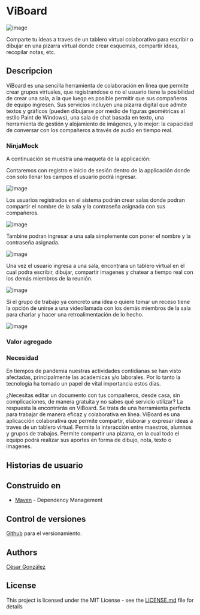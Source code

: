 # ViBoard

![image](https://github.com/csarssj/ARSW-ViBoard/blob/master/resources/Viboarrd.png)

Comparte tu ídeas a traves de un tablero virtual colaborativo para escribir o dibujar en una pizarra virtual donde crear esquemas, compartir ideas, recopilar notas, etc.

## Descripcion

ViBoard es una sencilla herramienta de colaboración en línea que permite crear grupos virtuales, que registrandose o no el usuario  tiene la posibilidad de crear  una sala,
a la que luego es posible permitir que sus compañeros de equipo ingresen. Sus servicios incluyen una pizarra digital que admite textos y gráficos (pueden dibujarse por medio de figuras geométricas al estilo Paint de Windows),
una sala de chat basada en texto, una herramienta de gestión y alojamiento de imágenes, y lo mejor: la capacidad de conversar con los compañeros a través de audio en tiempo real.




### NinjaMock

A continuación se muestra una maqueta de la applicación:

Contaremos con registro e inicio de sesión dentro de la applicación donde con solo llenar los campos el usuario podrá ingresar.

![image](https://github.com/csarssj/ARSW-ViBoard/blob/master/resources/login.png)

Los usuarios registrados  en el sistema podrán crear salas donde podran compartir el nombre de la sala y la contraseña asignada con sus compañeros.

![image](https://github.com/csarssj/ARSW-ViBoard/blob/master/resources/create.png)

Tambine podran ingresar a una sala simplemente con poner el nombre y la contraseña asignada.

![image](https://github.com/csarssj/ARSW-ViBoard/blob/master/resources/login.png)

Una vez el usuario ingresa a una sala, encontrara un tablero virtual en el cual podra escribir, dibujar, compartir imagenes y chatear a tiempo real con los 
demás miembros de la reunión.

![image](https://github.com/csarssj/ARSW-ViBoard/blob/master/resources/board.png)

Si el grupo de trabajo ya concreto una idea o quiere tomar un receso tiene la opción de unirse a una videollamada con los demás miembros de la sala para charlar y hacer una 
retroalimentación de lo hecho.

![image](https://github.com/csarssj/ARSW-ViBoard/blob/master/resources/video.png)


### Valor agregado

### Necesidad

En tiempos de pandemia nuestras actividades contidianas se han visto afectadas, principalmente las academicas y/o laborales. Por lo tanto la tecnologia ha tomado un papel de 
vital importancia estos días. 

¿Necesitas editar un documento con tus compañeros, desde casa, sin complicaciones, de manera gratuita y no sabes qué servicio utilizar? La respuesta la encontrarás en ViBoard.
Se trata de una herramienta perfecta para trabajar de manera eficaz y colaborativa en línea.
ViBoard es una aplicacción colaborativa que permite compartir, elaborar y expresar ideas a traves de un tablero virtual. Permite la interacción entre maestros, alumnos y 
grupos de trabajos. Permite compartir una pizarra, en la cual todo el equipo podrá realizar sus aportes en forma de  dibujo, nota, texto o imagenes.

## Historias de usuario

## Construido en

* [Maven](https://maven.apache.org/) - Dependency Management


## Control de versiones 

[Github](https://github.com/) para el versionamiento.

## Authors

[César González](https://github.com/csarssj) 

## License

This project is licensed under the MIT License - see the [LICENSE.md](LICENSE.md) file for details

